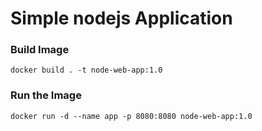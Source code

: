 # Simple nodejs Application

### Build Image
```
docker build . -t node-web-app:1.0
```

### Run the Image
```
docker run -d --name app -p 8080:8080 node-web-app:1.0
```
